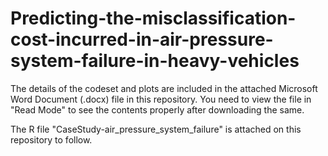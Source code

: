 # Predicting-the-misclassification-cost-incurred-in-air-pressure-system-failure-in-heavy-vehicles

The details of the codeset and plots are included in the attached Microsoft Word Document (.docx) file in this repository. 
You need to view the file in "Read Mode" to see the contents properly after downloading the same.

The R file "CaseStudy-air_pressure_system_failure" is attached on this repository to follow.

